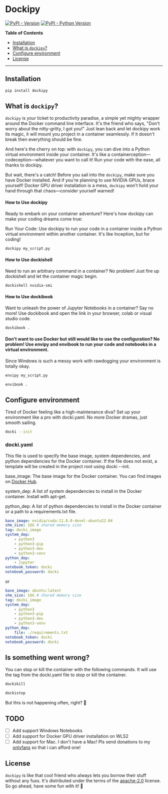 # Dockipy

[![PyPI - Version](https://img.shields.io/pypi/v/dockipy.svg)](https://pypi.org/project/dockipy)
[![PyPI - Python Version](https://img.shields.io/pypi/pyversions/dockipy.svg)](https://pypi.org/project/dockipy)

**Table of Contents**

- [Installation](#installation)
- [What is `dockipy`?](#what-is-dockipy)
- [Configure environment](#configure-environment)
- [License](#license)
-----


## Installation

```bash
pip install dockipy
```

## What is `dockipy`?

`dockipy` is your ticket to productivity paradise, a simple yet mighty wrapper around the Docker command line interface. It's the friend who says, "Don't worry about the nitty-gritty, I got you!" Just lean back and let dockipy work its magic, it will mount you project in a container seamlessly. If it doesn't break then everything should be fine.

And here's the cherry on top: with `dockipy`, you can dive into a Python virtual environment inside your container. It's like a containerception—codeception—whatever you want to call it! Run your code with the ease, all thanks to dockipy.

But wait, there's a catch! Before you sail into the `dockipy`, make sure you have Docker installed. And if you're planning to use NVIDIA GPUs, brace yourself! Docker GPU driver installation is a mess, `dockipy` won't hold your hand through that chaos—consider yourself warned!

#### How to Use dockipy
Ready to embark on your container adventure? Here's how dockipy can make your coding dreams come true:

Run Your Code: Use dockipy to run your code in a container inside a Python virtual environment within another container. It's like Inception, but for coding!
```bash
dockipy my_script.py
```

#### How to Use dockishell

Need to run an arbitrary command in a container? No problem! Just fire up dockishell and let the container magic begin.

```bash
dockishell nvidia-smi
```

#### How to Use dockibook
Want to unleash the power of Jupyter Notebooks in a container? Say no more! Use dockibook and open the link in your browser, colab or visual studio code.

```bash
dockibook .
```

#### Don't want to use Docker but still would like to use the configuration? No problem! Use envipy and envibook to run your code and notebooks in a virtual environment.
Since Windows is such a messy work with rawdogging your environment is totally okay.
```bash
envipy my_script.py
```
    
```bash
envibook .
```


## Configure environment
Tired of Docker feeling like a high-maintenance diva? Set up your environment like a pro with docki.yaml. No more Docker dramas, just smooth sailing.

```bash
docki --init
```

### docki.yaml

This file is used to specify the base image, system dependencies, and python dependencies for the Docker container.
If the file does not exist, a template will be created in the project root using docki --init.

base_image: The base image for the Docker container. You can find images on [Docker Hub](https://hub.docker.com/).

system_dep: A list of system dependencies to install in the Docker container. Install with apt-get.

python_dep: A list of python dependencies to install in the Docker container or a path to a requirements.txt file.

```yaml
base_image: nvidia/cuda:11.8.0-devel-ubuntu22.04
shm_size: 16G # shared memory size
tag: docki_image
system_dep:
    - python3
    - python3-pip
    - python3-dev
    - python3-venv
python_dep:
    - jupyter
notebook_token: docki
notebook_password: docki
```

or 

```yaml
base_image: ubuntu:latest
shm_size: 16G # shared memory size
tag: docki_image
system_dep:
    - python3
    - python3-pip
    - python3-dev
    - python3-venv
python_dep:
    file: ./requirements.txt
notebook_token: docki
notebook_password: docki
```

## Is something went wrong? 

You can stop or kill the container with the following commands. It will use the tag from the docki.yaml file to stop or kill the container.

```bash
dockikill
```

```bash
dockistop
```
But this is not happening often, right? 🤞

## TODO
- [ ] Add support Windows Notebooks
- [ ] Add support for Docker GPU driver installation on WLS2
- [ ] Add support for Mac. I don't have a Mac! Pls send donations to my [onlyfans](https://onlyfans.com/arty-facts) so that i can afford one!

## License

`dockipy` is like that cool friend who always lets you borrow their stuff without any fuss. It's distributed under the terms of the [apache-2.0](https://choosealicense.com/licenses/apache-2.0/) license. So go ahead, have some fun with it! 🎉

